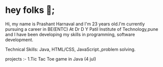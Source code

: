# hey folks 👋; 
Hi, my name is Prashant Harnaval and I'm 23 years old.I'm currently pursuing a career in BE(ENTC) At Dr D Y Patil Institute of Technology,pune and I have been developing my skills in programming, software development.

Technical Skills: Java, HTML/CSS, JavaScript.,problem solving.

projects :- 1.Tic Tac Toe game in Java (4 jul)
